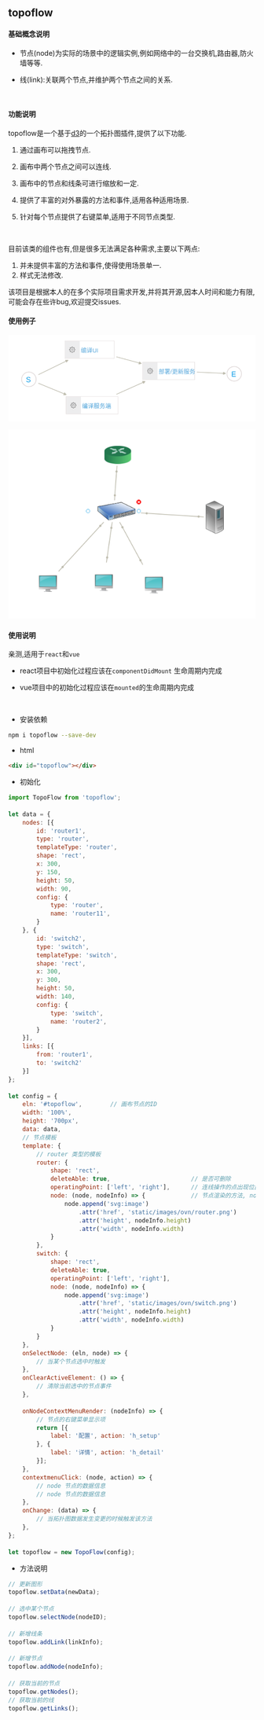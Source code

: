 ## topoflow

#### 基础概念说明

- 节点(node)为实际的场景中的逻辑实例,例如网络中的一台交换机,路由器,防火墙等等.

- 线(link):关联两个节点,并维护两个节点之间的关系.

  ​

#### 功能说明

topoflow是一个基于[d3](https://d3js.org/)的一个拓扑图插件,提供了以下功能.

1. 通过画布可以拖拽节点.

2. 画布中两个节点之间可以连线.

3. 画布中的节点和线条可进行缩放和一定.

4. 提供了丰富的对外暴露的方法和事件,适用各种适用场景.

5. 针对每个节点提供了右键菜单,适用于不同节点类型.

   ​


目前该类的组件也有,但是很多无法满足各种需求,主要以下两点:

1. 并未提供丰富的方法和事件,使得使用场景单一.
2. 样式无法修改.

该项目是根据本人的在多个实际项目需求开发,并将其开源,因本人时间和能力有限,可能会存在些许bug,欢迎提交issues.



#### 使用例子

![](./images/s1.png)



![](./images/s2.png)

#### 使用说明

亲测,适用于`react`和`vue`

- react项目中初始化过程应该在`componentDidMount` 生命周期内完成

- vue项目中的初始化过程应该在`mounted`的生命周期内完成

  ​


- 安装依赖

```bash
npm i topoflow --save-dev
```

- html

```html
<div id="topoflow"></div>
```

- 初始化

```js
import TopoFlow from 'topoflow';

let data = {
    nodes: [{
        id: 'router1',
        type: 'router',
        templateType: 'router',
        shape: 'rect',
        x: 300,
        y: 150,
        height: 50,
        width: 90,
        config: {
            type: 'router',
            name: 'router11',
        }
    }, {
        id: 'switch2',
        type: 'switch',
        templateType: 'switch',
        shape: 'rect',
        x: 300,
        y: 300,
        height: 50,
        width: 140,
        config: {
            type: 'switch',
            name: 'router2',
        }
    }],
    links: [{
        from: 'router1',
        to: 'switch2'
    }]
};

let config = {
    eln: '#topoflow',        // 画布节点的ID
    width: '100%',
    height: '700px',
    data: data,
    // 节点模板
    template: {
        // router 类型的模板
        router: {
            shape: 'rect',
            deleteAble: true,                       // 是否可删除
            operatingPoint: ['left', 'right'],      // 连线操作的点出现位置 
            node: (node, nodeInfo) => {             // 节点渲染的方法, node为d3的对象,nodeInfo 为节点的数据配置
                node.append('svg:image')
                    .attr('href', 'static/images/ovn/router.png')
                    .attr('height', nodeInfo.height)
                    .attr('width', nodeInfo.width)
            }
        },
        switch: {
            shape: 'rect',
            deleteAble: true,
            operatingPoint: ['left', 'right'],
            node: (node, nodeInfo) => {
                node.append('svg:image')
                    .attr('href', 'static/images/ovn/switch.png')
                    .attr('height', nodeInfo.height)
                    .attr('width', nodeInfo.width)
            }
        }
    },
    onSelectNode: (eln, node) => {
        // 当某个节点选中时触发
    },
    onClearActiveElement: () => {
        // 清除当前选中的节点事件
    },

    onNodeContextMenuRender: (nodeInfo) => {
        // 节点的右键菜单显示项
        return [{
            label: '配置', action: 'h_setup'
        }, {
            label: '详情', action: 'h_detail'
        }];
    },
    contextmenuClick: (node, action) => {
        // node 节点的数据信息
        // node 节点的数据信息        
    },
    onChange: (data) => {
        // 当拓扑图数据发生变更的时候触发该方法        
    },
};

let topoflow = new TopoFlow(config);
```


- 方法说明

```js
// 更新图形
topoflow.setData(newData);

// 选中某个节点
topoflow.selectNode(nodeID);

// 新增线条
topoflow.addLink(linkInfo);

// 新增节点
topoflow.addNode(nodeInfo);

// 获取当前的节点
topoflow.getNodes();
// 获取当前的线
topoflow.getLinks();
```


